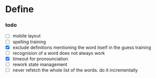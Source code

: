 # Define

### todo
- [ ] mobile layout
- [ ] spelling training
- [x] exclude definitions mentioning the word itself in the guess training
- [ ] recognision of a word does not always work
- [x] timeout for pronounciation
- [ ] rework state management
- [ ] never refetch the whole list of the words. do it incrementally
